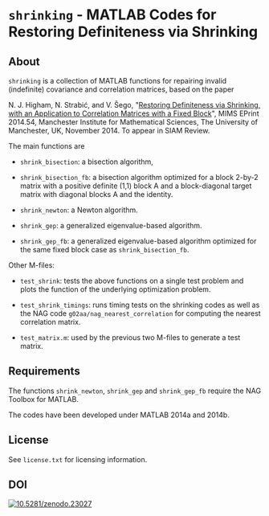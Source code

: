 `shrinking` - MATLAB Codes for Restoring Definiteness via Shrinking
==========

About
-----

`shrinking` is a collection of MATLAB functions for repairing invalid
(indefinite) covariance and correlation matrices, based on the paper

N. J. Higham, N. Strabić, and V. Šego, "[Restoring Definiteness via Shrinking, with an
Application to Correlation Matrices with a Fixed
Block](http://eprints.ma.man.ac.uk/2191/)", MIMS EPrint
2014.54, Manchester Institute for Mathematical
  Sciences, The University of Manchester, UK, November 2014.
  To appear in SIAM Review.

The main functions are

* `shrink_bisection`: a bisection algorithm,

* `shrink_bisection_fb`: a bisection algorithm optimized for a block
  2-by-2 matrix with a positive definite (1,1) block A and a 
  block-diagonal target matrix with diagonal blocks A and the identity.

* `shrink_newton`: a Newton algorithm.

* `shrink_gep`: a generalized eigenvalue-based algorithm.

* `shrink_gep_fb`: a generalized eigenvalue-based algorithm optimized for
  the same fixed block case as `shrink_bisection_fb`.

Other M-files:

* `test_shrink`: tests the above functions on a single test problem and
  plots the function of the underlying optimization problem.

* `test_shrink_timings`: runs timing tests on the shrinking codes as well
  as the NAG code `g02aa/nag_nearest_correlation` for computing the nearest
  correlation matrix.

* `test_matrix.m`: used by the previous two M-files to generate a test matrix.


Requirements
-------------

The functions `shrink_newton`, `shrink_gep` and `shrink_gep_fb` require
the NAG Toolbox for MATLAB.

The codes have been developed under MATLAB 2014a and 2014b.

License
-------

See `license.txt` for licensing information.

DOI
---

<a href="http://dx.doi.org/10.5281/zenodo.23027"><img src="https://zenodo.org/badge/doi/10.5281/zenodo.23027.svg" alt="10.5281/zenodo.23027"></a>
